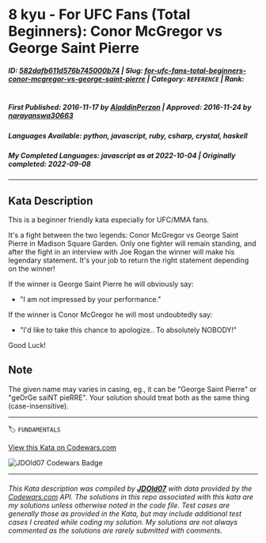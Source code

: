 # 8 kyu - For UFC Fans (Total Beginners): Conor McGregor vs George Saint Pierre

##### **ID**: [582dafb611d576b745000b74](https://www.codewars.com/kata/582dafb611d576b745000b74) | **Slug**: [for-ufc-fans-total-beginners-conor-mcgregor-vs-george-saint-pierre](https://www.codewars.com/kata/582dafb611d576b745000b74) | **Category**: `REFERENCE` | **Rank**: <span style="color:white">8 kyu</span>

##### **First Published**: 2016-11-17 ***by*** [AladdinPerzon](https://www.codewars.com/users/AladdinPerzon) | **Approved**: 2016-11-24 ***by*** [narayanswa30663](https://www.codewars.com/users/narayanswa30663)

##### **Languages Available**: python, javascript, ruby, csharp, crystal, haskell

##### **My Completed Languages**: javascript ***as at*** 2022-10-04 | **Originally completed**: 2022-09-08

---

## Kata Description


This is a beginner friendly kata especially for UFC/MMA fans. 



It's a fight between the two legends: Conor McGregor vs George Saint Pierre in Madison Square Garden. Only one fighter will remain standing, and after the fight in an interview with Joe Rogan the winner will make his legendary statement. It's your job to return the right statement depending on the winner!



If the winner is George Saint Pierre he will obviously say:

- "I am not impressed by your performance."



If the winner is Conor McGregor he will most undoubtedly say:

- "I'd like to take this chance to apologize.. To absolutely NOBODY!"



Good Luck! 



## Note



The given name may varies in casing, eg., it can be "George Saint Pierre" or "geOrGe saiNT pieRRE". Your solution should treat both as the same thing (case-insensitive).

---


🏷 `FUNDAMENTALS`


[View this Kata on Codewars.com](https://www.codewars.com/kata/582dafb611d576b745000b74)

![](https://www.codewars.com/users/jdold07/badges/large "JDOld07 Codewars Badge")

---

###### *This Kata description was compiled by [**JDOld07**](https://tpstech.dev) with data provided by the [Codewars.com](https://www.codewars.com) API.  The solutions in this repo associated with this kata are my solutions unless otherwise noted in the code file.  Test cases are generally those as provided in the Kata, but may include additional test cases I created while coding my solution.  My solutions are not always commented as the solutions are rarely submitted with comments.*
